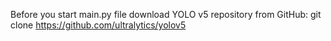Before you start main.py file download YOLO v5 repository from GitHub:
git clone https://github.com/ultralytics/yolov5
